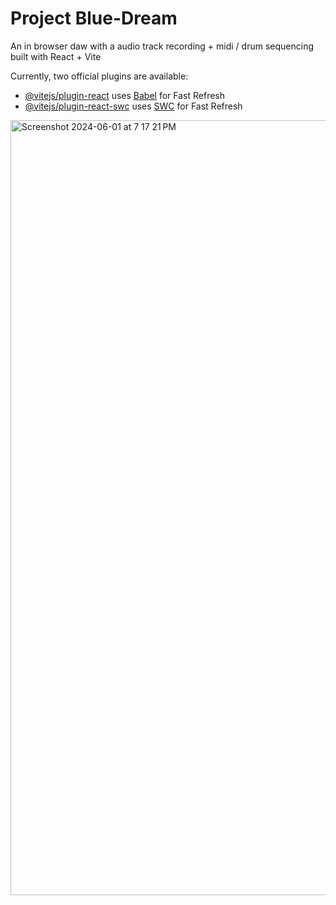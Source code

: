 # Project Blue-Dream

An in browser daw with a audio track recording + midi / drum sequencing built with React + Vite

Currently, two official plugins are available:

- [@vitejs/plugin-react](https://github.com/vitejs/vite-plugin-react/blob/main/packages/plugin-react/README.md) uses [Babel](https://babeljs.io/) for Fast Refresh
- [@vitejs/plugin-react-swc](https://github.com/vitejs/vite-plugin-react-swc) uses [SWC](https://swc.rs/) for Fast Refresh


<img width="1240" alt="Screenshot 2024-06-01 at 7 17 21 PM" src="https://github.com/thekaleabsamuel/BlueDream-DAW/assets/146322356/0548351c-315b-4176-b927-03de73eb8c17">
